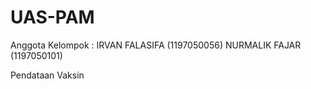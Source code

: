 # UAS-PAM
Anggota Kelompok : 
IRVAN FALASIFA         (1197050056)
NURMALIK FAJAR         (1197050101)

Pendataan Vaksin 
